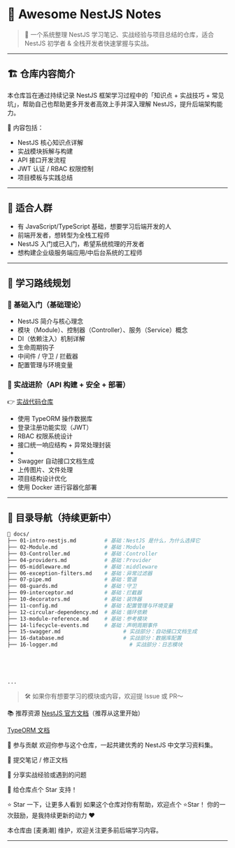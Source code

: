 # 📘 Awesome NestJS Notes

> 🧠 一个系统整理 NestJS 学习笔记、实战经验与项目总结的仓库，适合 NestJS 初学者 & 全栈开发者快速掌握与实战。

---

## 🏗️ 仓库内容简介

本仓库旨在通过持续记录 NestJS 框架学习过程中的「知识点 + 实战技巧 + 常见坑」，帮助自己也帮助更多开发者高效上手并深入理解 NestJS，提升后端架构能力。

🧩 内容包括：
- NestJS 核心知识点详解
- 实战模块拆解与构建
- API 接口开发流程
- JWT 认证 / RBAC 权限控制
- 项目模板与实践总结

---

## 🎯 适合人群

- 有 JavaScript/TypeScript 基础，想要学习后端开发的人
- 前端开发者，想转型为全栈工程师
- NestJS 入门或已入门，希望系统梳理的开发者
- 想构建企业级服务端应用/中后台系统的工程师

---

## 🧭 学习路线规划

### 📕 基础入门（基础理论）

- NestJS 简介与核心理念
- 模块（Module）、控制器（Controller）、服务（Service）概念
- DI（依赖注入）机制详解
- 生命周期钩子
- 中间件 / 守卫 / 拦截器
- 配置管理与环境变量

### 🔧 实战进阶（API 构建 + 安全 + 部署）

👉 [实战代码仓库](https://github.com/ith5com/nestjs-admin-ruoyi)

- 使用 TypeORM 操作数据库
- 登录注册功能实现（JWT）
- RBAC 权限系统设计
- 接口统一响应结构 + 异常处理封装
- 
- Swagger 自动接口文档生成
- 上传图片、文件处理
- 项目结构设计优化
- 使用 Docker 进行容器化部署

---

## 📂 目录导航（持续更新中）

```bash
📁 docs/
├── 01-intro-nestjs.md         # 基础：NestJS 是什么，为什么选择它
├── 02-Module.md               # 基础：Module
├── 03-Controller.md           # 基础：Controller
├── 04-providers.md            # 基础：Provider
├── 05-middleware.md           # 基础：middleware
├── 06-exception-filters.md    # 基础：异常过滤器
├── 07-pipe.md                 # 基础：管道
├── 08-guards.md               # 基础：守卫
├── 09-interceptor.md          # 基础：拦截器
├── 10-decorators.md           # 基础：装饰器
├── 11-config.md               # 基础：配置管理与环境变量
├── 12-circular-dependency.md  # 基础：循环依赖
├── 13-module-reference.md     # 基础：参考模块
├── 14-lifecycle-events.md     # 基础：声明周期事件
├── 15-swagger.md     				 # 实战部分：自动接口文档生成
├── 16-database.md     				 # 实战部分：数据库配置
├── 16-logger.md     				   # 实战部分：日志模块





...

```

> 🛠 如果你有想要学习的模块或内容，欢迎提 Issue 或 PR～

📚 推荐资源
[NestJS 官方文档](https://nest.nodejs.cn/)（推荐从这里开始）

[TypeORM 文档](https://typeorm.bootcss.com/)



🤝 参与贡献
欢迎你参与这个仓库，一起共建优秀的 NestJS 中文学习资料集。

🔧 提交笔记 / 修正文档

🧠 分享实战经验或遇到的问题

🌟 给仓库点个 Star 支持！

⭐ Star 一下，让更多人看到
如果这个仓库对你有帮助，欢迎点个 ⭐Star！
你的一次鼓励，是我持续更新的动力 ❤️

本仓库由 [麦勇潮] 维护，欢迎关注更多前后端学习内容。


---

